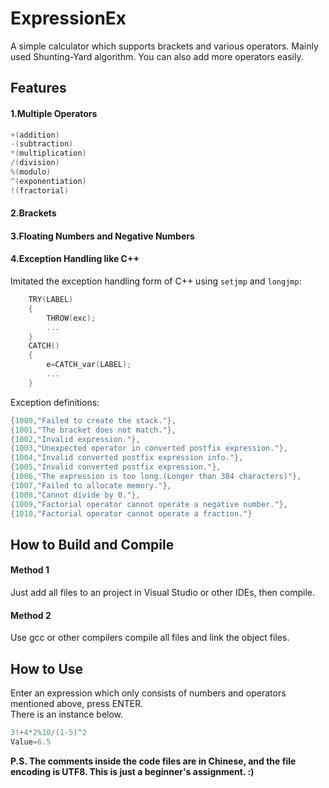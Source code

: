 # ExpressionEx
A simple calculator which supports brackets and various operators. Mainly used Shunting-Yard algorithm. You can also add more operators easily.

## Features
#### 1.Multiple Operators
```c
+(addition)
-(subtraction)
*(multiplication)
/(division)
%(modulo)
^(exponentiation)
!(fractorial)
```
#### 2.Brackets
#### 3.Floating Numbers and Negative Numbers
#### 4.Exception Handling like C++
Imitated the exception handling form of C++ using `setjmp` and `longjmp`:
```c
    TRY(LABEL)
    {
        THROW(exc);
        ...
    }
    CATCH()
    {
        e=CATCH_var(LABEL);
        ...
    }
```
Exception definitions:
```c
{1000,"Failed to create the stack."},
{1001,"The bracket does not match."},
{1002,"Invalid expression."},
{1003,"Unexpected operator in converted postfix expression."},
{1004,"Invalid converted postfix expression info."},
{1005,"Invalid converted postfix expression."},
{1006,"The expression is too long.(Longer than 384 characters)"},
{1007,"Failed to allocate memory."},
{1008,"Cannot divide by 0."},
{1009,"Factorial operator cannot operate a negative number."},
{1010,"Factorial operator cannot operate a fraction."}
```
## How to Build and Compile
#### Method 1
Just add all files to an project in Visual Studio or other IDEs, then compile.
#### Method 2
Use gcc or other compilers compile all files and link the object files.

## How to Use
Enter an expression which only consists of numbers and operators mentioned above, press ENTER.  
There is an instance below.
``` c
3!+4*2%10/(1-5)^2
Value=6.5
```  
  
  
**P.S. The comments inside the code files are in Chinese, and the file encoding is UTF8. This is just a beginner's assignment. :)**
